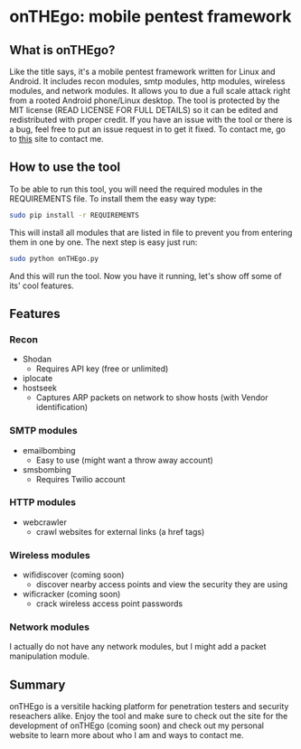 # onTHEgo: mobile pentest framework
## What is onTHEgo?
Like the title says, it's a mobile pentest framework written for Linux and Android. It includes recon modules, smtp modules, http modules, wireless modules, and network modules. It allows you to due a full scale attack right from a rooted Android phone/Linux desktop. The tool is protected by the MIT license (READ LICENSE FOR FULL DETAILS) so it can be edited and redistributed with proper credit. If you have an issue with the tool or there is a bug, feel free to put an issue request in to get it fixed. To contact me, go to [this]('https://r3c0nx00.github.io/contact.html') site to contact me.
## How to use the tool
To be able to run this tool, you will need the required modules in the REQUIREMENTS file. To install them the easy way type:
```bash
sudo pip install -r REQUIREMENTS
```
This will install all modules that are listed in file to prevent you from entering them in one by one. The next step is easy just run:
```bash
sudo python onTHEgo.py
```
And this will run the tool. Now you have it running, let's show off some of its' cool features.
## Features
### Recon
* Shodan
	* Requires API key (free or unlimited)
* iplocate
* hostseek
	* Captures ARP packets on network to show hosts (with Vendor identification)

### SMTP modules
* emailbombing
	* Easy to use (might want a throw away account)
* smsbombing
	* Requires Twilio account

### HTTP modules
* webcrawler
	* crawl websites for external links (a href tags)

### Wireless modules
* wifidiscover (coming soon)
	* discover nearby access points and view the security they are using
* wificracker (coming soon)
	* crack wireless access point passwords 

### Network modules
I actually do not have any network modules, but I might add a packet manipulation module.

## Summary
onTHEgo is a versitile hacking platform for penetration testers and security reseachers alike. Enjoy the tool and make sure to check out the site for the development of onTHEgo (coming soon) and check out my personal website to learn more about who I am and ways to contact me.
